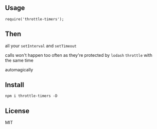 ## Usage

```
require('throttle-timers');
```

## Then

all your `setInterval` and `setTimeout`

calls won't happen too often as they're protected by `lodash` `throttle` with the same time

automagically

## Install

```
npm i throttle-timers -D
```

## License

MIT
